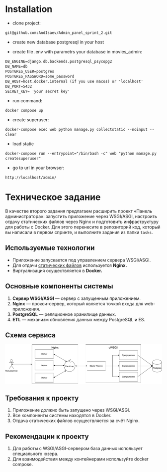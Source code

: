 # Installation

- clone project:
```
git@github.com:AndIsaev/Admin_panel_sprint_2.git
```
- create new database postgresql in your host

- create file .env with parametrs your database in movies_admin:

```
DB_ENGINE=django.db.backends.postgresql_psycopg2
DB_NAME=db
POSTGRES_USER=postgres
POSTGRES_PASSWORD=some_password
DB_HOST=host.docker.internal (if you use macos) or 'localhost'
DB_PORT=5432
SECRET_KEY= 'your secret key' 
```

- run command:
```
docker compose up 
```

- create superuser:
```
docker-compose exec web python manage.py collectstatic --noinput --clear
```

- load static
```
docker-compose run --entrypoint="/bin/bash -c" web "python manage.py createsuperuser"
```

- go to url in your browser:
```
http://localhost/admin/
```


# Техническое задание

В качестве второго задания предлагаем расширить проект «Панель администратора»: запустить приложение через WSGI/ASGI, настроить отдачу статических файлов через Nginx и подготовить инфраструктуру для работы с Docker. Для этого перенесите в репозиторий код, который вы написали в первом спринте, и выполните задания из папки `tasks`.

## Используемые технологии

- Приложение запускается под управлением сервера WSGI/ASGI.
- Для отдачи [статических файлов](https://nginx.org/ru/docs/beginners_guide.html#static) используется **Nginx.**
- Виртуализация осуществляется в **Docker.**

## Основные компоненты системы

1. **Cервер WSGI/ASGI** — сервер с запущенным приложением.
2. **Nginx** — прокси-сервер, который является точкой входа для web-приложения.
3. **PostgreSQL** — реляционное хранилище данных. 
4. **ETL** — механизм обновления данных между PostgreSQL и ES.

## Схема сервиса

![all](images/all.png)

## Требования к проекту

1. Приложение должно быть запущено через WSGI/ASGI.
2. Все компоненты системы находятся в Docker.
3. Отдача статических файлов осуществляется за счёт Nginx.

## Рекомендации к проекту

1. Для работы с WSGI/ASGI-сервером база данных использует специального юзера.
2. Для взаимодействия между контейнерами используйте docker compose.
